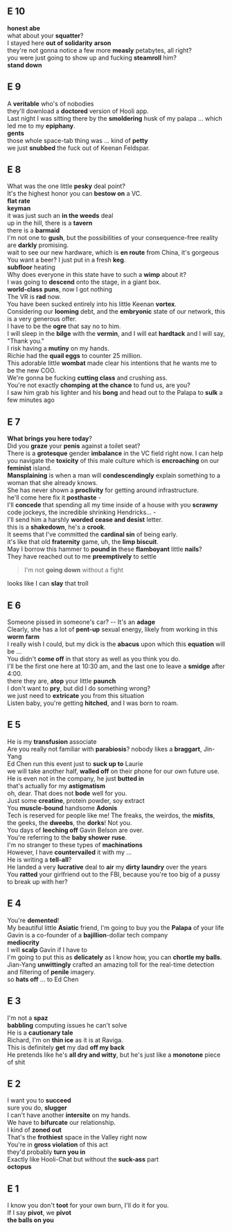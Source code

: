 ## E 10 
**honest abe**  
what about your **squatter**?  
I stayed here **out of solidarity**
**arson**  
they're not gonna notice a few more **measly** petabytes, all right?  
you were just going to show up and fucking **steamroll** him?  
**stand down**  


## E 9
A **veritable** who's of nobodies  
they'll download a **doctored** version of Hooli app.  
Last night I was sitting there by the **smoldering** husk of my palapa ... which led me to my **epiphany**.  
**gents**  
those whole space-tab thing was ... kind of **petty**  
we just **snubbed** the fuck out of Keenan Feldspar.  


## E 8 
What was the one little **pesky** deal point?  
It's the highest honor you can **bestow on** a VC.  
**flat rate**  
**keyman**  
it was just such an **in the weeds** deal  
up in the hill, there is a **tavern**  
there is a **barmaid**  
I'm not one to **gush**, but the possibilities of your consequence-free reality are **darkly** promising.  
wait to see our new hardware, which is **en route** from China, it's gorgeous  
You want a beer? I just put in a fresh **keg**.  
**subfloor** heating  
Why does everyone in this state have to such a **wimp** about it?  
I was going to **descend** onto the stage, in a giant box.  
**world-class** **puns**, now I got nothing  
The VR is **rad** now.  
You have been sucked entirely into his little Keenan **vortex**.  
Considering our **looming** debt, and the **embryonic** state of our network, this is a very generous offer.  
I have to be the **ogre** that say no to him.  
I will sleep in the **bilge** with the **vermin**, and I will eat **hardtack** and I will say, "Thank you."  
I risk having a **mutiny** on my hands.  
Richie had the **quail eggs** to counter 25 million.  
This adorable little **wombat** made clear his intentions that he wants me to be the new COO.  
We're gonna be fucking **cutting class** and crushing ass.  
You're not exactly **chomping** **at the chance** to fund us, are you?  
I saw him grab his lighter and his **bong** and head out to the Palapa to **sulk** a few minutes ago  

## E 7 

**What brings you here today**?  
Did you **graze** your **penis** against a toilet seat?  
There is a **grotesque** gender **imbalance** in the VC field right now. I can help you navigate the **toxicity** of this male culture which is **encroaching** on our **feminist** island.   
**Mansplaining** is when a man will **condescendingly** explain something to a woman that she already knows.  
She has never shown a **proclivity** for getting around infrastructure.  
he'll come here fix it **posthaste** -  
I'll **concede** that spending all my time inside of a house with you **scrawny** code jockeys, the incredible shrinking Hendricks... -  
I'll send him a harshly **worded** **cease and desist** letter.  
this is a **shakedown**, he's a **crook**.  
It seems that I've committed the **cardinal sin** of being early.  
it's like that old **fraternity** game, uh, the **limp biscuit**.    
May I borrow this hammer to **pound in** these **flamboyant** little **nails**?  
They have reached out to me **preemptively** to settle  
> I'm not **going down** without a fight  

looks like I can **slay** that troll  

## E 6 

Someone pissed in someone's car? -- It's an **adage**  
Clearly, she has a lot of **pent-up** sexual energy, likely from working in this **worm farm**  
I really wish I could, but my dick is the **abacus** upon which this **equation** will be ...  
You didn't **come off** in that story as well as you think you do.  
I'll be the first one here at 10:30 am, and the last one to leave a **smidge** after 4:00.  
there they are, **atop** your little **paunch**  
I don't want to **pry**, but did I do something wrong?  
we just need to **extricate** you from this situation  
Listen baby, you're getting **hitched**, and I was born to roam.  

## E 5 
He is my **transfusion** associate  
Are you really not familiar with **parabiosis**? 
nobody likes a **braggart**, Jin-Yang  
Ed Chen run this event just to **suck up to** Laurie  
we will take another half, **walled off** on their phone for our own future use. 
He is even not in the company, he just **butted in**  
that's actually for my **astigmatism**  
oh, dear. That does not **bode** well for you.  
Just some **creatine**, protein powder, soy extract  
You **muscle-bound** handsome **Adonis**  
Tech is reserved for people like me! The freaks, the weirdos, the **misfits**, the geeks, the **dweebs**, the **dorks**! Not you.  
You days of **leeching off** Gavin Belson are over.  
You're referring to the **baby shower** **ruse**.  
I'm no stranger to these types of **machinations**  
However, I have **countervailed** it with my ...  
He is writing a **tell-all**?  
He landed a very **lucrative** deal to **air** my **dirty laundry** over the years  
You **ratted** your girlfriend out to the FBI, because you're too big of a pussy to break up with her?  

## E 4 
You're **demented**!  
My beautiful little **Asiatic** friend, I'm going to buy you the **Palapa** of your life  
Gavin is a co-founder of a **bajillion**-dollar tech company  
**mediocrity**  
I will **scalp** Gavin if I have to  
I'm going to put this as **delicately** as I know how, you can **chortle my balls**.  
Jian-Yang **unwittingly** crafted an amazing toll for the real-time detection and filtering of **penile** imagery.  
so **hats off** ... to Ed Chen   

## E 3
I'm not a **spaz**  
**babbling** computing issues he can't solve  
He is a **cautionary tale**  
Richard, I'm on **thin ice** as it is at Raviga.  
This is definitely **get** my dad **off my back**  
He pretends like he's **all dry and witty**, but he's just like a **monotone** piece of shit   


## E 2 
I want you to **succeed**  
sure you do, **slugger**  
I can't have another **intersite** on my hands.  
We have to **bifurcate** our relationship.  
I kind of **zoned out**  
That's the **frothiest** space in the Valley right now  
You're in **gross violation** of this act  
they'd probably **turn you in**  
Exactly like Hooli-Chat but without the **suck-ass** part  
**octopus**  

## E 1 
I know you don't **toot** for your own burn, I'll do it for you.  
If I say **pivot**, we **pivot**  
**the balls on you**  


